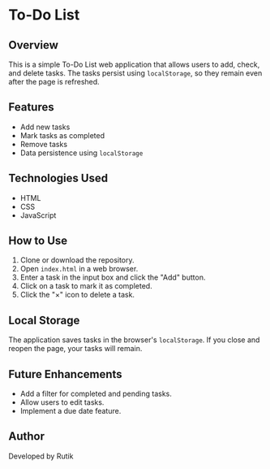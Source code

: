 # To-Do List

## Overview
This is a simple To-Do List web application that allows users to add, check, and delete tasks. The tasks persist using `localStorage`, so they remain even after the page is refreshed.

## Features
- Add new tasks
- Mark tasks as completed
- Remove tasks
- Data persistence using `localStorage`

## Technologies Used
- HTML
- CSS
- JavaScript

## How to Use
1. Clone or download the repository.
2. Open `index.html` in a web browser.
3. Enter a task in the input box and click the "Add" button.
4. Click on a task to mark it as completed.
5. Click the "×" icon to delete a task.

## Local Storage
The application saves tasks in the browser's `localStorage`. If you close and reopen the page, your tasks will remain.

## Future Enhancements
- Add a filter for completed and pending tasks.
- Allow users to edit tasks.
- Implement a due date feature.

## Author
Developed by Rutik
